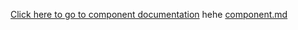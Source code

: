 <a href='https://github.com/ahrenpradhan/dropdownTest/blob/master/components.md'>Click here to go to component documentation</a>
hehe
[component.md](components.md)